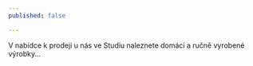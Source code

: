 ```yaml
---
published: false

---
```

V nabídce k prodeji u nás ve Studiu naleznete domácí a ručně vyrobené výrobky...
